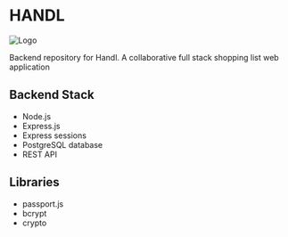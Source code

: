 # HANDL

![Logo](https://raw.githubusercontent.com/gitXite/handl_frontend/blob/main/src/assets/icons/new_logo.png)

Backend repository for Handl. 
A collaborative full stack shopping list web application

## Backend Stack
- Node.js
- Express.js 
- Express sessions
- PostgreSQL database
- REST API

## Libraries
- passport.js
- bcrypt
- crypto
